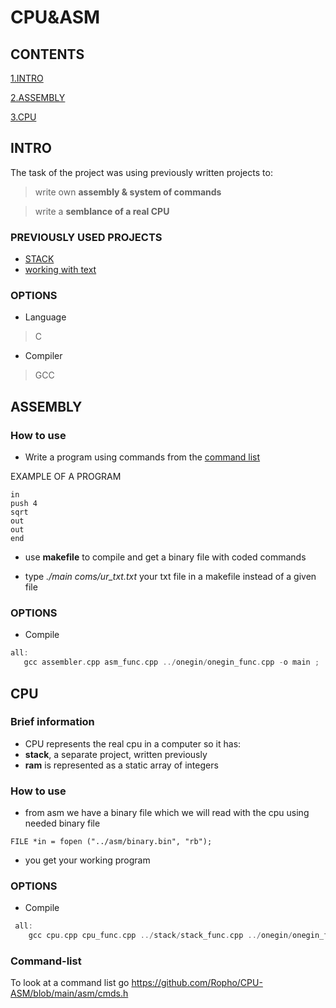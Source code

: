 # CPU&ASM

## CONTENTS
[1.INTRO](#INTRO)

[2.ASSEMBLY](#ASSEMBLY)

[3.CPU](#CPU)


## INTRO
The task of the project was using previously written projects to:

  > write own **assembly & system of commands**


  > write a **semblance of a real CPU**


### PREVIOUSLY USED PROJECTS 
+ [STACK](#https://github.com/Ropho/stack)
+ [working with text](#https://github.com/Ropho/ONEGIN)

### OPTIONS
+ Language
> C
+ Compiler
> GCC


## ASSEMBLY

### How to use
+ Write a program using commands from the [command list](#Command-list)

EXAMPLE OF A PROGRAM

```
in
push 4
sqrt
out
out
end

```
+ use **makefile** to compile and get a binary file with coded commands

+ type *./main coms/ur_txt.txt* your txt file in a makefile instead of a given file


### OPTIONS
+ Compile
 ``` c++ 
all:
    gcc assembler.cpp asm_func.cpp ../onegin/onegin_func.cpp -o main ; ./main coms/com.txt
```

## CPU

### Brief information
+ CPU represents the real cpu in a computer so it has:
+ **stack**, a separate project, written previously
+ **ram** is represented as a static array of integers

### How to use
+ from asm we have a binary file which we will read with the cpu using needed binary file
```
FILE *in = fopen ("../asm/binary.bin", "rb");
```
+ you get your working program


### OPTIONS
+ Compile
```c++
 all:
	gcc cpu.cpp cpu_func.cpp ../stack/stack_func.cpp ../onegin/onegin_func.cpp -lm -o main ; ./main
```
### Command-list
To look at a command list go https://github.com/Ropho/CPU-ASM/blob/main/asm/cmds.h

